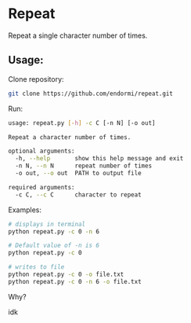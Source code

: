 # Repeat

Repeat a single character number of times.

## Usage:

Clone repository:

```bash
git clone https://github.com/endormi/repeat.git
```

Run:

```bash
usage: repeat.py [-h] -c C [-n N] [-o out]

Repeat a character number of times.

optional arguments:
  -h, --help       show this help message and exit
  -n N, --n N      repeat number of times
  -o out, --o out  PATH to output file

required arguments:
  -c C, --c C      character to repeat
```

Examples:

```bash
# displays in terminal
python repeat.py -c 0 -n 6

# Default value of -n is 6
python repeat.py -c 0

# writes to file
python repeat.py -c 0 -o file.txt
python repeat.py -c 0 -n 6 -o file.txt
```

Why?

idk
